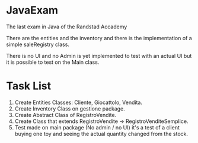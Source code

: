 # JavaExam
The last exam in Java of the Randstad Accademy


There are the entities and the inventory and there is the implementation of a simple saleRegistry class.

There is no UI and no Admin is yet implemented to test with an actual UI but it is possible to test on the Main class.


# Task List

1. Create Entities Classes: Cliente, Giocattolo, Vendita.
2. Create Inventory Class on gestione package.
3. Create Abstract Class of RegistroVendite.
4. Create Class that extends RegistroVendite -> RegistroVenditeSemplice.
5. Test made on main package (No admin / no UI) it's a test of a client buying one toy and seeing the actual quantity changed from the stock.
